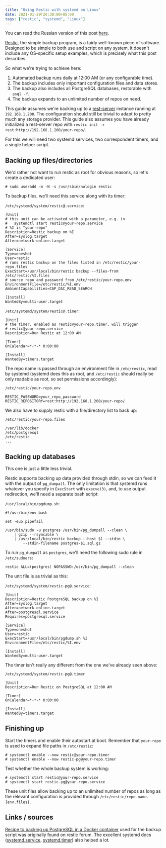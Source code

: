 ```yaml
---
title: "Using Restic with systemd on Linux"
date: 2021-01-29T20:30:00+05:00
tags: ["restic", "systemd", "Linux"]
---
```


You can read the Russian version of this post [here][translation].

[translation]: https://habr.com/ru/post/540096/

[Restic][restic], the simple backup program, is a fairly well-known piece of
software. Designed to be simple to both use and script on any system, it doesn't
include any OS-specific setup examples, which is precisely what this post
describes.

So what we're trying to achieve here:

1. Automated backup runs daily at 12:00 AM (or any configurable time).
2. The backup includes only important configuration files and data stores.
3. The backup also includes all PostgreSQL databases, restorable with `psql -f`.
4. The backup expands to an unlimited number of repos on need.

<!--more-->

This guide assumes we're backing up to a [rest-server][rest-server] instance
running at `192.168.1.200`. The configuration should still be trivial to adapt
to pretty much any storage provider. This guide also assumes you have already
initialized a rest-server repo with
`restic init -r rest:http://192.168.1.200/your-repo/`.

For this we will need two systemd services, two correspondent timers, and a
single helper script.

## Backing up files/directories

We'd rather not want to run restic as root for obvious reasons, so let's create
a dedicated user:

```
# sudo useradd -m -N -s /usr/sbin/nologin restic
```

To backup files, we'll need this service along with its timer:

`/etc/systemd/system/restic@.service`:

```
[Unit]
# this unit can be activated with a parameter, e.g. in
#   systemctl start restic@your-repo.service
# %I is "your-repo"
Description=Restic backup on %I
After=syslog.target
After=network-online.target

[Service]
Type=oneshot
User=restic
# runs restic backup on the files listed in /etc/restic/your-repo.files
ExecStart=/usr/local/bin/restic backup --files-from /etc/restic/%I.files
# source repo and password from /etc/restic/your-repo.env
EnvironmentFile=/etc/restic/%I.env
AmbientCapabilities=CAP_DAC_READ_SEARCH

[Install]
WantedBy=multi-user.target
```

`/etc/systemd/system/restic@.timer`:

```
[Unit]
# the timer, enabled as restic@your-repo.timer, will trigger
# restic@your-repo.service
Description=Run Restic at 12:00 AM

[Timer]
OnCalendar=*-*-* 0:00:00

[Install]
WantedBy=timers.target
```

The repo name is passed through an environment file in `/etc/restic`, read by
systemd (systemd does this as root, and `/etc/restic` should really be only
readable as root, so set permissions accordingly):

`/etc/restic/your-repo.env`

```
RESTIC_PASSWORD=your_repo_password
RESTIC_REPOSITORY=rest:http://192.168.1.200/your-repo/
```

We also have to supply restic with a file/directory list to back up:

`/etc/restic/your-repo.files`

```
/var/lib/docker
/etc/postgresql
/etc/restic
...
```

## Backing up databases

This one is just a little less trivial.

Restic supports backing up data provided through stdin, so we can feed it with
the output of `pg_dumpall`. The only limitation is that systemd runs whatever
you specify in `ExecStart` with `execve(3)`, and, to use output redirection,
we'll need a separate bash script:

`/usr/local/bin/pgdump.sh`:

```
#!/usr/bin/env bash

set -euo pipefail

/usr/bin/sudo -u postgres /usr/bin/pg_dumpall --clean \
    | gzip --rsyncable \
    | /usr/local/bin/restic backup --host $1 --stdin \
        --stdin-filename postgres-$1.sql.gz
```

To run `pg_dumpall` as `postgres`, we'll need the following sudo rule in
`/etc/sudoers`:

```
restic ALL=(postgres) NOPASSWD:/usr/bin/pg_dumpall --clean
```

The unit file is as trivial as this:

`/etc/systemd/system/restic-pg@.service`:

```
[Unit]
Description=Restic PostgreSQL backup on %I
After=syslog.target
After=network-online.target
After=postgresql.service
Requires=postgresql.service

[Service]
Type=oneshot
User=restic
ExecStart=/usr/local/bin/pgdump.sh %I
EnvironmentFile=/etc/restic/%I.env

[Install]
WantedBy=multi-user.target
```

The timer isn't really any different from the one we've already seen above:

`/etc/systemd/system/restic-pg@.timer`

```
[Unit]
Description=Run Restic on PostgreSQL at 12:00 AM

[Timer]
OnCalendar=*-*-* 0:00:00

[Install]
WantedBy=timers.target
```

## Finishing up

Start the timers and enable their autostart at boot. Remember that `your-repo`
is used to expand file paths in `/etc/restic`:

```
# systemctl enable --now restic@your-repo.timer
# systemctl enable --now restic-pg@your-repo.timer
```

Test whether the whole backup system is working:

```
# systemctl start restic@your-repo.service
# systemctl start restic-pg@your-repo.service
```

These unit files allow backing up to an unlimited number of repos as long as the
relevant configuration is provided through `/etc/restic/repo-name.{env,files}`.

## Links / sources

[Recipe to backing up PostgreSQL in a Docker container][link1] used for the
backup script was originally found on restic forum.  The excellent systemd docs
([systemd.service][systemd.service], [systemd.timer][systemd.timer]) also helped
a lot.

[restic]: https://restic.net
[rest-server]: https://github.com/restic/rest-server
[link1]: https://forum.restic.net/t/recipe-to-snapshot-postgres-container/1707
[systemd.service]: https://www.freedesktop.org/software/systemd/man/systemd.service.html
[systemd.timer]: https://www.freedesktop.org/software/systemd/man/systemd.timer.html
